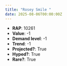 ```yaml
---
title: "Rosey Smile "
date: 2025-08-06T00:00:00Z
---
```

- **RAP**: 10261
- **Value**: -1
- **Demand level**: -1
- **Trend**: -1
- **Projected?**: True
- **Hyped?**: True
- **Rare?**: True
